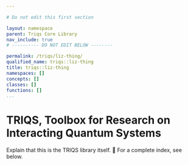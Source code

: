 ```yaml
---

# Do not edit this first section

layout: namespace
parent: Triqs Core Library
nav_include: true
# ---------- DO NOT EDIT BELOW --------

permalink: /triqs/liz-thing/
qualified_name: triqs::liz-thing
title: triqs::liz-thing
namespaces: []
concepts: []
classes: []
functions: []
...
```


# TRIQS, Toolbox for Research on Interacting Quantum Systems

Explain that this is the TRIQS library itself. 🦖
For a complete index, see below.
